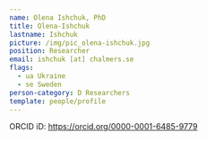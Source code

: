 ```yaml
---
name: Olena Ishchuk, PhD
title: Olena-Ishchuk
lastname: Ishchuk
picture: /img/pic_olena-ishchuk.jpg
position: Researcher
email: ishchuk [at] chalmers.se
flags:
  - ua Ukraine
  - se Sweden
person-category: D Researchers
template: people/profile
---
```

ORCID iD: <https://orcid.org/0000-0001-6485-9779>